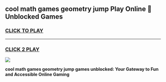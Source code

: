 
## cool math games geometry jump Play Online 👋 Unblocked Games
<h3>
<a href="https://news.freeplayer.one?title=cool_math_games_geometry_jump&ref=17CMG">CLICK TO PLAY</a></h3>
<hr>

<h3>
<a href="https://news.freeplayer.one?title=cool_math_games_geometry_jump&ref=17CMG">CLICK 2 PLAY</a>
  
</h3>

<a href="https://news.freeplayer.one?title=cool_math_games_geometry_jump&ref=17CMG/"><img src="https://clearcache.store/games.png"></a>


**cool math games geometry jump games unblocked: Your Gateway to Fun and Accessible Online Gaming**
